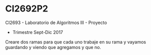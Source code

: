 # CI2692P2
CI2693 - Laboratorio de Algoritmos III - Proyecto 
 - Trimestre Sept-Dic 2017

Creare dos ramas para que cada uno trabaje en su rama y vayamos guardando y viendo que agregamos y que no.
